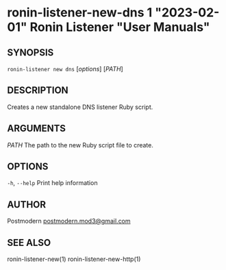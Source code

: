 # ronin-listener-new-dns 1 "2023-02-01" Ronin Listener "User Manuals"

## SYNOPSIS

`ronin-listener new dns` [*options*] [*PATH*]

## DESCRIPTION

Creates a new standalone DNS listener Ruby script.

## ARGUMENTS

*PATH*
    The path to the new Ruby script file to create.

## OPTIONS

`-h`, `--help`
  Print help information

## AUTHOR

Postmodern <postmodern.mod3@gmail.com>

## SEE ALSO

ronin-listener-new(1) ronin-listener-new-http(1)
